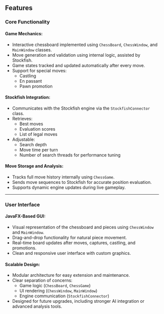 ## Features

### Core Functionality

#### **Game Mechanics:**
- Interactive chessboard implemented using `ChessBoard`, `ChessWindow`, and `MainWindow` classes.
- Move generation and validation using internal logic, assisted by Stockfish.
- Game states tracked and updated automatically after every move.
- Support for special moves:
  - Castling
  - En passant
  - Pawn promotion

#### **Stockfish Integration:**
- Communicates with the Stockfish engine via the `StockfishConnector` class.
- Retrieves:
  - Best moves
  - Evaluation scores
  - List of legal moves
- Adjustable:
  - Search depth
  - Move time per turn
  - Number of search threads for performance tuning

#### **Move Storage and Analysis:**
- Tracks full move history internally using `ChessGame`.
- Sends move sequences to Stockfish for accurate position evaluation.
- Supports dynamic engine updates during live gameplay.

---

### User Interface

#### **JavaFX-Based GUI:**
- Visual representation of the chessboard and pieces using `ChessWindow` and `MainWindow`.
- Drag-and-drop functionality for natural piece movement.
- Real-time board updates after moves, captures, castling, and promotions.
- Clean and responsive user interface with custom graphics.

#### **Scalable Design:**
- Modular architecture for easy extension and maintenance.
- Clear separation of concerns:
  - Game logic (`ChessBoard`, `ChessGame`)
  - UI rendering (`ChessWindow`, `MainWindow`)
  - Engine communication (`StockfishConnector`)
- Designed for future upgrades, including stronger AI integration or advanced analysis tools.
